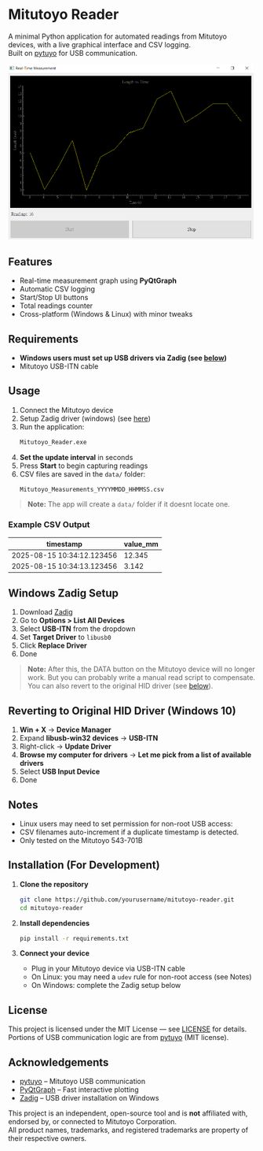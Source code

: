 # Mitutoyo Reader
A minimal Python application for automated readings from Mitutoyo devices, with a live graphical interface and CSV logging.  
Built on [pytuyo](https://github.com/rabryan/pytuyo) for USB communication.

<img src="docs/screenshot.png" alt="Mitutoyo Reader UI" width="500">


## Features
- Real-time measurement graph using **PyQtGraph**
- Automatic CSV logging
- Start/Stop UI buttons
- Total readings counter
- Cross-platform (Windows & Linux) with minor tweaks

## Requirements
- **Windows users must set up USB drivers via Zadig (see [below](#windows-zadig-setup))**
- Mitutoyo USB-ITN cable

## Usage

1. Connect the Mitutoyo device
2. Setup Zadig driver (windows) (see [here](#windows-zadig-setup))
3. Run the application:
    ```bash
    Mitutoyo_Reader.exe
    ```
4. **Set the update interval** in seconds
5. Press **Start** to begin capturing readings
6. CSV files are saved in the `data/` folder:
   ```
   Mitutoyo_Measurements_YYYYMMDD_HHMMSS.csv
   ```
>  **Note:** The app will create a `data/` folder if it doesnt locate one.

### Example CSV Output
| timestamp                  | value_mm |
|----------------------------|----------|
| 2025-08-15 10:34:12.123456 | 12.345   |
| 2025-08-15 10:34:13.123456 | 3.142    |

## Windows Zadig Setup

1. Download [Zadig](https://zadig.akeo.ie/)
2. Go to **Options > List All Devices**
3. Select **USB-ITN** from the dropdown
4. Set **Target Driver** to `libusb0`
5. Click **Replace Driver**
6. Done

> **Note:** After this, the DATA button on the Mitutoyo device will no longer work. But you can probably write a manual read script to compensate.
> You can also revert to the original HID driver (see [below](#reverting-to-original-hid-driver-windows-10)).

## Reverting to Original HID Driver (Windows 10)

1. **Win + X** → **Device Manager**
2. Expand **libusb-win32 devices** → **USB-ITN**
3. Right-click → **Update Driver**
4. **Browse my computer for drivers** → **Let me pick from a list of available drivers**
5. Select **USB Input Device**
6. Done

## Notes
- Linux users may need to set permission for non-root USB access:
- CSV filenames auto-increment if a duplicate timestamp is detected.
- Only tested on the Mitutoyo 543-701B

## Installation (For Development)

1. **Clone the repository**
   ```bash
   git clone https://github.com/yourusername/mitutoyo-reader.git
   cd mitutoyo-reader
   ```

2. **Install dependencies**
   ```bash
   pip install -r requirements.txt
   ```

3. **Connect your device**
   - Plug in your Mitutoyo device via USB-ITN cable
   - On Linux: you may need a `udev` rule for non-root access (see Notes)
   - On Windows: complete the Zadig setup below

## License
This project is licensed under the MIT License — see [LICENSE](LICENSE) for details.  
Portions of USB communication logic are from [pytuyo](https://github.com/rabryan/pytuyo) (MIT license).

## Acknowledgements
- [pytuyo](https://github.com/rabryan/pytuyo) – Mitutoyo USB communication
- [PyQtGraph](http://www.pyqtgraph.org/) – Fast interactive plotting
- [Zadig](https://zadig.akeo.ie/) – USB driver installation on Windows

This project is an independent, open-source tool and is **not** affiliated with, endorsed by, or connected to Mitutoyo Corporation.  
All product names, trademarks, and registered trademarks are property of their respective owners.